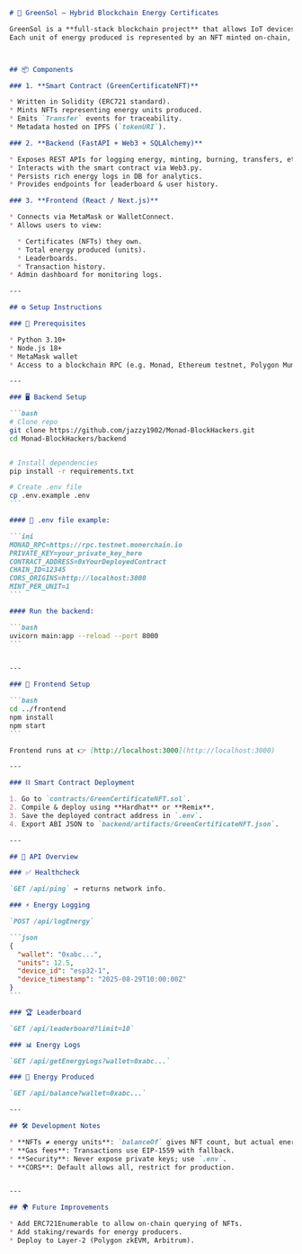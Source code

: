 ````markdown
# 🌱 GreenSol – Hybrid Blockchain Energy Certificates

GreenSol is a **full-stack blockchain project** that allows IoT devices (e.g., ESP32 energy meters) to log renewable energy production and mint verifiable **NFT-based Green Certificates**.  
Each unit of energy produced is represented by an NFT minted on-chain, while off-chain logs are stored in a database for analytics and leaderboards.  



## 📦 Components

### 1. **Smart Contract (GreenCertificateNFT)**

* Written in Solidity (ERC721 standard).
* Mints NFTs representing energy units produced.
* Emits `Transfer` events for traceability.
* Metadata hosted on IPFS (`tokenURI`).

### 2. **Backend (FastAPI + Web3 + SQLAlchemy)**

* Exposes REST APIs for logging energy, minting, burning, transfers, etc.
* Interacts with the smart contract via Web3.py.
* Persists rich energy logs in DB for analytics.
* Provides endpoints for leaderboard & user history.

### 3. **Frontend (React / Next.js)**

* Connects via MetaMask or WalletConnect.
* Allows users to view:

  * Certificates (NFTs) they own.
  * Total energy produced (units).
  * Leaderboards.
  * Transaction history.
* Admin dashboard for monitoring logs.

---

## ⚙️ Setup Instructions

### 🔑 Prerequisites

* Python 3.10+
* Node.js 18+
* MetaMask wallet
* Access to a blockchain RPC (e.g. Monad, Ethereum testnet, Polygon Mumbai)

---

### 🖥️ Backend Setup

```bash
# Clone repo
git clone https://github.com/jazzy1902/Monad-BlockHackers.git
cd Monad-BlockHackers/backend


# Install dependencies
pip install -r requirements.txt

# Create .env file
cp .env.example .env
```

#### 🔧 .env file example:

```ini
MONAD_RPC=https://rpc.testnet.monerchain.io
PRIVATE_KEY=your_private_key_here
CONTRACT_ADDRESS=0xYourDeployedContract
CHAIN_ID=12345
CORS_ORIGINS=http://localhost:3000
MINT_PER_UNIT=1
```

#### Run the backend:

```bash
uvicorn main:app --reload --port 8000
```


---

### 🎨 Frontend Setup

```bash
cd ../frontend
npm install
npm start
```

Frontend runs at 👉 [http://localhost:3000](http://localhost:3000)

---

### ⛓️ Smart Contract Deployment

1. Go to `contracts/GreenCertificateNFT.sol`.
2. Compile & deploy using **Hardhat** or **Remix**.
3. Save the deployed contract address in `.env`.
4. Export ABI JSON to `backend/artifacts/GreenCertificateNFT.json`.

---

## 📡 API Overview

### ✅ Healthcheck

`GET /api/ping` → returns network info.

### ⚡ Energy Logging

`POST /api/logEnergy`

```json
{
  "wallet": "0xabc...",
  "units": 12.5,
  "device_id": "esp32-1",
  "device_timestamp": "2025-08-29T10:00:00Z"
}
```

### 🏆 Leaderboard

`GET /api/leaderboard?limit=10`

### 📊 Energy Logs

`GET /api/getEnergyLogs?wallet=0xabc...`

### 🔢 Energy Produced

`GET /api/balance?wallet=0xabc...`

---

## 🛠️ Development Notes

* **NFTs ≠ energy units**: `balanceOf` gives NFT count, but actual energy is summed from DB logs.
* **Gas fees**: Transactions use EIP-1559 with fallback.
* **Security**: Never expose private keys; use `.env`.
* **CORS**: Default allows all, restrict for production.


---

## 🌍 Future Improvements

* Add ERC721Enumerable to allow on-chain querying of NFTs.
* Add staking/rewards for energy producers.
* Deploy to Layer-2 (Polygon zkEVM, Arbitrum).


